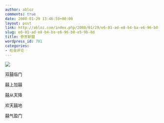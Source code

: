 ```yaml
---
author: abloz
comments: true
date: 2008-01-29 13:46:59+00:00
layout: post
link: http://abloz.com/index.php/2008/01/29/e6-81-ad-e8-b4-ba-e6-96-b0-e5-9b-8d/
slug: e6-81-ad-e8-b4-ba-e6-96-b0-e5-9b-8d
title: 恭贺新囍
wordpress_id: 781
categories:
- 社会评论
---
```


![](http://byfiles.storage.msn.com/y1pH2nFw-2E9SYH7iVf3sX37mAZC4IrTRFEVz0XqjyFsuMK3tXXtPFyY5FTsT42dbG1RGzkLSySueQ?PARTNER=WRITER)

双囍临门

囍上加囍

囍从天降

欢天囍地

囍气盈门
